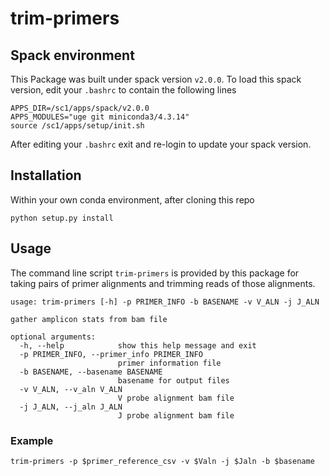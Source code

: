 # trim-primers

## Spack environment
This Package was built under spack version `v2.0.0`.
To load this spack version, edit your `.bashrc` to contain the following lines

```
APPS_DIR=/sc1/apps/spack/v2.0.0
APPS_MODULES="uge git miniconda3/4.3.14"
source /sc1/apps/setup/init.sh
```

After editing your `.bashrc` exit and re-login to update your spack version.

## Installation
Within your own conda environment, after cloning this repo
```
python setup.py install
```

## Usage
The command line script `trim-primers` is provided by this package for taking pairs of primer alignments and trimming reads of those alignments.


```
usage: trim-primers [-h] -p PRIMER_INFO -b BASENAME -v V_ALN -j J_ALN

gather amplicon stats from bam file

optional arguments:
  -h, --help            show this help message and exit
  -p PRIMER_INFO, --primer_info PRIMER_INFO
                        primer information file
  -b BASENAME, --basename BASENAME
                        basename for output files
  -v V_ALN, --v_aln V_ALN
                        V probe alignment bam file
  -j J_ALN, --j_aln J_ALN
                        J probe alignment bam file

```

### Example
```
trim-primers -p $primer_reference_csv -v $Valn -j $Jaln -b $basename

```



